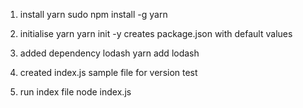 1. install yarn 
sudo npm install -g yarn

2. initialise yarn
yarn init -y 
creates package.json with default values

3. added dependency lodash
yarn add lodash

4. created index.js sample file for version test
5. run index file
node index.js
